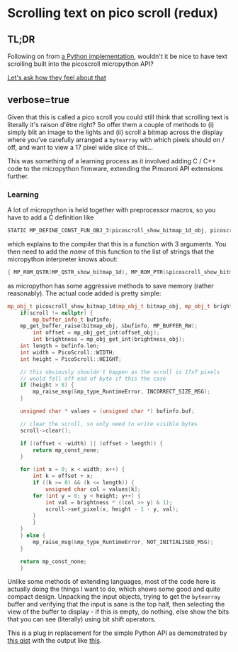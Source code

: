 # Scrolling text on pico scroll (redux)

## TL;DR

Following on from [a Python implementation](./2021-04-06-Scoller), wouldn't it be nice to have text scrolling built into the picoscroll micropython API?

[Let's ask how they feel about that](https://github.com/pimoroni/pimoroni-pico/pull/121)


## verbose=true

Given that this is called a pico scroll you could still think that scrolling text is literally it's raison d'être right? So offer them a couple of methods to (i) simply blit an image to the lights and (ii) scroll a bitmap across the display where you've carefully arranged a `bytearray` with which pixels should on / off, and want to view a 17 pixel wide slice of this... 

This was something of a learning process as it involved adding C / C++ code to the micropython firmware, extending the Pimoroni API extensions further.

### Learning

A lot of micropython is held together with preprocessor macros, so you have to add a C definition like

```C
STATIC MP_DEFINE_CONST_FUN_OBJ_3(picoscroll_show_bitmap_1d_obj, picoscroll_show_bitmap_1d);
```

which explains to the compiler that this is a function with 3 arguments. You then need to add the _name_ of this function to the list of strings that the micropython interpreter knows about:

```C
{ MP_ROM_QSTR(MP_QSTR_show_bitmap_1d), MP_ROM_PTR(&picoscroll_show_bitmap_1d_obj) },
```

as micropython has some aggressive methods to save memory (rather reasonably). The actual code added is pretty simple:

```C++
mp_obj_t picoscroll_show_bitmap_1d(mp_obj_t bitmap_obj, mp_obj_t brightness_obj, mp_obj_t offset_obj) {
    if(scroll != nullptr) {
        mp_buffer_info_t bufinfo;
	mp_get_buffer_raise(bitmap_obj, &bufinfo, MP_BUFFER_RW);
        int offset = mp_obj_get_int(offset_obj);
        int brightness = mp_obj_get_int(brightness_obj);
	int length = bufinfo.len;
	int width = PicoScroll::WIDTH;
	int height = PicoScroll::HEIGHT;

	// this obviously shouldn't happen as the scroll is 17x7 pixels
	// would fall off end of byte if this the case
	if (height > 8) {
	    mp_raise_msg(&mp_type_RuntimeError, INCORRECT_SIZE_MSG);
	}

	unsigned char * values = (unsigned char *) bufinfo.buf;

	// clear the scroll, so only need to write visible bytes
	scroll->clear();

	if ((offset < -width) || (offset > length)) {
	    return mp_const_none;
	}

	for (int x = 0; x < width; x++) {
	    int k = offset + x;
	    if ((k >= 0) && (k <= length)) {
	        unsigned char col = values[k];
		for (int y = 0; y < height; y++) {
		    int val = brightness * ((col >> y) & 1);
		    scroll->set_pixel(x, height - 1 - y, val);
		}
	    }
	}
    } else {
        mp_raise_msg(&mp_type_RuntimeError, NOT_INITIALISED_MSG);
    }

    return mp_const_none;
	}
```

Unlike some methods of extending languages, most of the code here is actually doing the things I want to do, which shows some good and quite compact design. Unpacking the input objects, trying to get the `bytearray` buffer and verifying that the input is sane is the top half, then selecting the view of the buffer to display - if this is empty, do nothing, else show the bits that you can see (literally) using bit shift operators.

This is a plug in replacement for the simple Python API as demonstrated by [this gist](https://gist.github.com/graeme-winter/ff08123ceae76399791413f2564eecaa) with the output like [this](https://youtu.be/XIvKc523NwM). 
